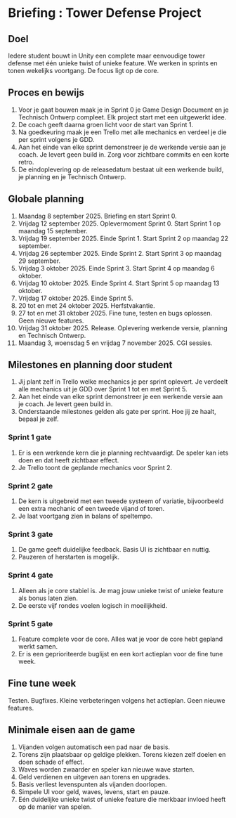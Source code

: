 # Briefing : Tower Defense Project 

## Doel
Iedere student bouwt in Unity een complete maar eenvoudige tower defense met één unieke twist of unieke feature. We werken in sprints en tonen wekelijks voortgang. De focus ligt op de core.

## Proces en bewijs
1. Voor je gaat bouwen maak je in Sprint 0 je Game Design Document en je Technisch Ontwerp compleet. Elk project start met een uitgewerkt idee.
2. De coach geeft daarna groen licht voor de start van Sprint 1.
3. Na goedkeuring maak je een Trello met alle mechanics en verdeel je die per sprint volgens je GDD.
4. Aan het einde van elke sprint demonstreer je de werkende versie aan je coach. Je levert geen build in. Zorg voor zichtbare commits en een korte retro.
5. De eindoplevering op de releasedatum bestaat uit een werkende build, je planning en je Technisch Ontwerp.

## Globale planning
1. Maandag 8 september 2025. Briefing en start Sprint 0.
2. Vrijdag 12 september 2025. Oplevermoment Sprint 0. Start Sprint 1 op maandag 15 september.
3. Vrijdag 19 september 2025. Einde Sprint 1. Start Sprint 2 op maandag 22 september.
4. Vrijdag 26 september 2025. Einde Sprint 2. Start Sprint 3 op maandag 29 september.
5. Vrijdag 3 oktober 2025. Einde Sprint 3. Start Sprint 4 op maandag 6 oktober.
6. Vrijdag 10 oktober 2025. Einde Sprint 4. Start Sprint 5 op maandag 13 oktober.
7. Vrijdag 17 oktober 2025. Einde Sprint 5.
8. 20 tot en met 24 oktober 2025. Herfstvakantie.
9. 27 tot en met 31 oktober 2025. Fine tune, testen en bugs oplossen. Geen nieuwe features.
10. Vrijdag 31 oktober 2025. Release. Oplevering werkende versie, planning en Technisch Ontwerp.
11. Maandag 3, woensdag 5 en vrijdag 7 november 2025. CGI sessies.

## Milestones en planning door student

1. Jij plant zelf in Trello welke mechanics je per sprint oplevert. Je verdeelt alle mechanics uit je GDD over Sprint 1 tot en met Sprint 5.
2. Aan het einde van elke sprint demonstreer je een werkende versie aan je coach. Je levert geen build in.
3. Onderstaande milestones gelden als gate per sprint. Hoe jij ze haalt, bepaal je zelf.

### Sprint 1 gate
1. Er is een werkende kern die je planning rechtvaardigt. De speler kan iets doen en dat heeft zichtbaar effect.
2. Je Trello toont de geplande mechanics voor Sprint 2.

### Sprint 2 gate
1. De kern is uitgebreid met een tweede systeem of variatie, bijvoorbeeld een extra mechanic of een tweede vijand of toren.
2. Je laat voortgang zien in balans of speltempo.

### Sprint 3 gate
1. De game geeft duidelijke feedback. Basis UI is zichtbaar en nuttig.
2. Pauzeren of herstarten is mogelijk.

### Sprint 4 gate
1. Alleen als je core stabiel is. Je mag jouw unieke twist of unieke feature als bonus laten zien.
2. De eerste vijf rondes voelen logisch in moeilijkheid.

### Sprint 5 gate
1. Feature complete voor de core. Alles wat je voor de core hebt gepland werkt samen.
2. Er is een geprioriteerde buglijst en een kort actieplan voor de fine tune week.


## Fine tune week
Testen. Bugfixes. Kleine verbeteringen volgens het actieplan. Geen nieuwe features.

## Minimale eisen aan de game
1. Vijanden volgen automatisch een pad naar de basis.
2. Torens zijn plaatsbaar op geldige plekken. Torens kiezen zelf doelen en doen schade of effect.
3. Waves worden zwaarder en speler kan nieuwe wave starten.
4. Geld verdienen en uitgeven aan torens en upgrades.
5. Basis verliest levenspunten als vijanden doorlopen.
6. Simpele UI voor geld, waves, levens, start en pauze.
7. Eén duidelijke unieke twist of unieke feature die merkbaar invloed heeft op de manier van spelen.
